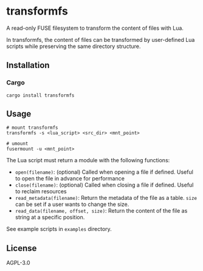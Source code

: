 # transformfs

A read-only FUSE filesystem to transform the content of files with Lua.

In transformfs, the content of files can be transformed by user-defined Lua scripts
while preserving the same directory structure.

## Installation

### Cargo

```shell
cargo install transformfs
```


## Usage

``` shell
# mount transformfs
transformfs -s <lua_script> <src_dir> <mnt_point>

# umount
fusermount -u <mnt_point>
```

The Lua script must return a module with the following functions:
- `open(filename)`: (optional) Called when opening a file if defined. Useful to open the file in advance for performance
- `close(filename)`: (optional) Called when closing a file if defined. Useful to reclaim resources
- `read_metadata(filename)`: Return the metadata of the file as a table. `size` can be set if a user wants to change the size.
- `read_data(filename, offset, size)`: Return the content of the file as string at a specific position.

See example scripts in `examples` directory.


## License

AGPL-3.0

